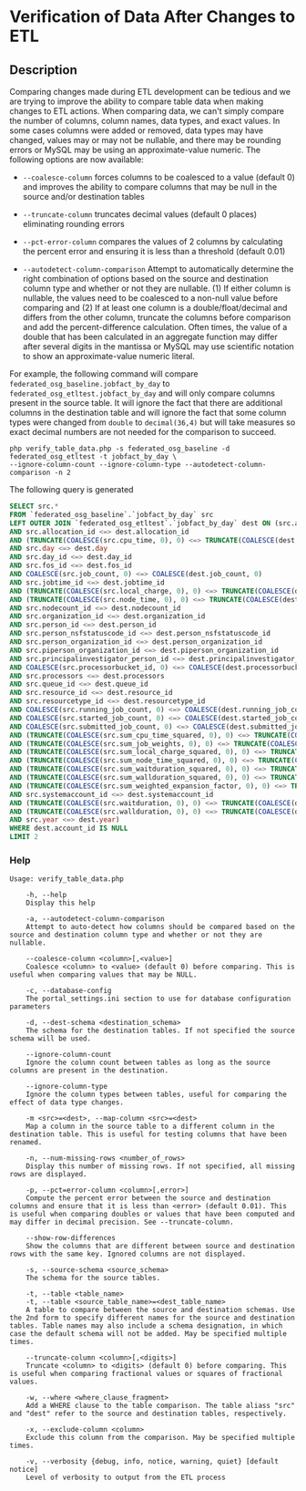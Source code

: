 
# Verification of Data After Changes to ETL

## Description

Comparing changes made during ETL development can be tedious and we are trying to improve the
ability to compare table data when making changes to ETL actions. When comparing data, we can't
simply compare the number of columns, column names, data types, and exact values. In some cases
columns were added or removed, data types may have changed, values may or may not be nullable, and
there may be rounding errors or MySQL may be using an approximate-value numeric. The following
options are now available:

- `--coalesce-column` forces columns to be coalesced to a value (default 0) and improves the ability
  to compare columns that may be null in the source and/or destination tables

- `--truncate-column` truncates decimal values (default 0 places) eliminating rounding errors

- `--pct-error-column` compares the values of 2 columns by calculating the percent error and
  ensuring it is less than a threshold (default 0.01)
  
- `--autodetect-column-comparison` Attempt to automatically determine the right combination of
  options based on the source and destination column type and whether or not they are nullable.  (1)
  If either column is nullable, the values need to be coalesced to a non-null value before comparing
  and (2) If at least one column is a double/float/decimal and differs from the other column,
  truncate the columns before comparison and add the percent-difference calculation. Often times,
  the value of a double that has been calculated in an aggregate function may differ after several
  digits in the mantissa or MySQL may use scientific notation to show an approximate-value numeric
  literal.

For example, the following command will compare `federated_osg_baseline.jobfact_by_day` to
`federated_osg_etltest.jobfact_by_day` and will only compare columns present in the source table. It
will ignore the fact that there are additional columns in the destination table and will ignore the
fact that some column types were changed from `double` to `decimal(36,4)` but will take measures so
exact decimal numbers are not needed for the comparison to succeed.

```
php verify_table_data.php -s federated_osg_baseline -d federated_osg_etltest -t jobfact_by_day \
--ignore-column-count --ignore-column-type --autodetect-column-comparison -n 2
```

The following query is generated

```sql
SELECT src.*
FROM `federated_osg_baseline`.`jobfact_by_day` src
LEFT OUTER JOIN `federated_osg_etltest`.`jobfact_by_day` dest ON (src.account_id <=> dest.account_id
AND src.allocation_id <=> dest.allocation_id
AND (TRUNCATE(COALESCE(src.cpu_time, 0), 0) <=> TRUNCATE(COALESCE(dest.cpu_time, 0), 0) OR ABS((TRUNCATE(COALESCE(dest.cpu_time, 0), 0) - TRUNCATE(COALESCE(src.cpu_time, 0), 0)) / TRUNCATE(COALESCE(src.cpu_time, 0), 0)) <= 0.000100000000000)
AND src.day <=> dest.day
AND src.day_id <=> dest.day_id
AND src.fos_id <=> dest.fos_id
AND COALESCE(src.job_count, 0) <=> COALESCE(dest.job_count, 0)
AND src.jobtime_id <=> dest.jobtime_id
AND (TRUNCATE(COALESCE(src.local_charge, 0), 0) <=> TRUNCATE(COALESCE(dest.local_charge, 0), 0) OR ABS((TRUNCATE(COALESCE(dest.local_charge, 0), 0) - TRUNCATE(COALESCE(src.local_charge, 0), 0)) / TRUNCATE(COALESCE(src.local_charge, 0), 0)) <= 0.000100000000000)
AND (TRUNCATE(COALESCE(src.node_time, 0), 0) <=> TRUNCATE(COALESCE(dest.node_time, 0), 0) OR ABS((TRUNCATE(COALESCE(dest.node_time, 0), 0) - TRUNCATE(COALESCE(src.node_time, 0), 0)) / TRUNCATE(COALESCE(src.node_time, 0), 0)) <= 0.000100000000000)
AND src.nodecount_id <=> dest.nodecount_id
AND src.organization_id <=> dest.organization_id
AND src.person_id <=> dest.person_id
AND src.person_nsfstatuscode_id <=> dest.person_nsfstatuscode_id
AND src.person_organization_id <=> dest.person_organization_id
AND src.piperson_organization_id <=> dest.piperson_organization_id
AND src.principalinvestigator_person_id <=> dest.principalinvestigator_person_id
AND COALESCE(src.processorbucket_id, 0) <=> COALESCE(dest.processorbucket_id, 0)
AND src.processors <=> dest.processors
AND src.queue_id <=> dest.queue_id
AND src.resource_id <=> dest.resource_id
AND src.resourcetype_id <=> dest.resourcetype_id
AND COALESCE(src.running_job_count, 0) <=> COALESCE(dest.running_job_count, 0)
AND COALESCE(src.started_job_count, 0) <=> COALESCE(dest.started_job_count, 0)
AND COALESCE(src.submitted_job_count, 0) <=> COALESCE(dest.submitted_job_count, 0)
AND (TRUNCATE(COALESCE(src.sum_cpu_time_squared, 0), 0) <=> TRUNCATE(COALESCE(dest.sum_cpu_time_squared, 0), 0) OR ABS((TRUNCATE(COALESCE(dest.sum_cpu_time_squared, 0), 0) - TRUNCATE(COALESCE(src.sum_cpu_time_squared, 0), 0)) / TRUNCATE(COALESCE(src.sum_cpu_time_squared, 0), 0)) <= 0.000100000000000)
AND (TRUNCATE(COALESCE(src.sum_job_weights, 0), 0) <=> TRUNCATE(COALESCE(dest.sum_job_weights, 0), 0) OR ABS((TRUNCATE(COALESCE(dest.sum_job_weights, 0), 0) - TRUNCATE(COALESCE(src.sum_job_weights, 0), 0)) / TRUNCATE(COALESCE(src.sum_job_weights, 0), 0)) <= 0.000100000000000)
AND (TRUNCATE(COALESCE(src.sum_local_charge_squared, 0), 0) <=> TRUNCATE(COALESCE(dest.sum_local_charge_squared, 0), 0) OR ABS((TRUNCATE(COALESCE(dest.sum_local_charge_squared, 0), 0) - TRUNCATE(COALESCE(src.sum_local_charge_squared, 0), 0)) / TRUNCATE(COALESCE(src.sum_local_charge_squared, 0), 0)) <= 0.000100000000000)
AND (TRUNCATE(COALESCE(src.sum_node_time_squared, 0), 0) <=> TRUNCATE(COALESCE(dest.sum_node_time_squared, 0), 0) OR ABS((TRUNCATE(COALESCE(dest.sum_node_time_squared, 0), 0) - TRUNCATE(COALESCE(src.sum_node_time_squared, 0), 0)) / TRUNCATE(COALESCE(src.sum_node_time_squared, 0), 0)) <= 0.000100000000000)
AND (TRUNCATE(COALESCE(src.sum_waitduration_squared, 0), 0) <=> TRUNCATE(COALESCE(dest.sum_waitduration_squared, 0), 0) OR ABS((TRUNCATE(COALESCE(dest.sum_waitduration_squared, 0), 0) - TRUNCATE(COALESCE(src.sum_waitduration_squared, 0), 0)) / TRUNCATE(COALESCE(src.sum_waitduration_squared, 0), 0)) <= 0.000100000000000)
AND (TRUNCATE(COALESCE(src.sum_wallduration_squared, 0), 0) <=> TRUNCATE(COALESCE(dest.sum_wallduration_squared, 0), 0) OR ABS((TRUNCATE(COALESCE(dest.sum_wallduration_squared, 0), 0) - TRUNCATE(COALESCE(src.sum_wallduration_squared, 0), 0)) / TRUNCATE(COALESCE(src.sum_wallduration_squared, 0), 0)) <= 0.000100000000000)
AND (TRUNCATE(COALESCE(src.sum_weighted_expansion_factor, 0), 0) <=> TRUNCATE(COALESCE(dest.sum_weighted_expansion_factor, 0), 0) OR ABS((TRUNCATE(COALESCE(dest.sum_weighted_expansion_factor, 0), 0) - TRUNCATE(COALESCE(src.sum_weighted_expansion_factor, 0), 0)) / TRUNCATE(COALESCE(src.sum_weighted_expansion_factor, 0), 0)) <= 0.000100000000000)
AND src.systemaccount_id <=> dest.systemaccount_id
AND (TRUNCATE(COALESCE(src.waitduration, 0), 0) <=> TRUNCATE(COALESCE(dest.waitduration, 0), 0) OR ABS((TRUNCATE(COALESCE(dest.waitduration, 0), 0) - TRUNCATE(COALESCE(src.waitduration, 0), 0)) / TRUNCATE(COALESCE(src.waitduration, 0), 0)) <= 0.000100000000000)
AND (TRUNCATE(COALESCE(src.wallduration, 0), 0) <=> TRUNCATE(COALESCE(dest.wallduration, 0), 0) OR ABS((TRUNCATE(COALESCE(dest.wallduration, 0), 0) - TRUNCATE(COALESCE(src.wallduration, 0), 0)) / TRUNCATE(COALESCE(src.wallduration, 0), 0)) <= 0.000100000000000)
AND src.year <=> dest.year)
WHERE dest.account_id IS NULL
LIMIT 2
```

### Help

```
Usage: verify_table_data.php

    -h, --help
    Display this help

    -a, --autodetect-column-comparison
    Attempt to auto-detect how columns should be compared based on the source and destination column type and whether or not they are nullable.

    --coalesce-column <column>[,<value>]
    Coalesce <column> to <value> (default 0) before comparing. This is useful when comparing values that may be NULL.

    -c, --database-config
    The portal_settings.ini section to use for database configuration parameters

    -d, --dest-schema <destination_schema>
    The schema for the destination tables. If not specified the source schema will be used.

    --ignore-column-count
    Ignore the column count between tables as long as the source columns are present in the destination.

    --ignore-column-type
    Ignore the column types between tables, useful for comparing the effect of data type changes.

    -m <src>=<dest>, --map-column <src>=<dest>
    Map a column in the source table to a different column in the destination table. This is useful for testing columns that have been renamed.

    -n, --num-missing-rows <number_of_rows>
    Display this number of missing rows. If not specified, all missing rows are displayed.

    -p, --pct=error-column <column>[,error>]
    Compute the percent error between the source and destination columns and ensure that it is less than <error> (default 0.01). This is useful when comparing doubles or values that have been computed and may differ in decimal precision. See --truncate-column.

    --show-row-differences
    Show the columns that are different between source and destination rows with the same key. Ignored columns are not displayed.

    -s, --source-schema <source_schema>
    The schema for the source tables.

    -t, --table <table_name>
    -t, --table <source_table_name>=<dest_table_name>
    A table to compare between the source and destination schemas. Use the 2nd form to specify different names for the source and destination tables. Table names may also include a schema designation, in which case the default schema will not be added. May be specified multiple times.

    --truncate-column <column>[,<digits>]
    Truncate <column> to <digits> (default 0) before comparing. This is useful when comparing fractional values or squares of fractional values.

    -w, --where <where_clause_fragment>
    Add a WHERE clause to the table comparison. The table aliass "src" and "dest" refer to the source and destination tables, respectively.

    -x, --exclude-column <column>
    Exclude this column from the comparison. May be specified multiple times.

    -v, --verbosity {debug, info, notice, warning, quiet} [default notice]
    Level of verbosity to output from the ETL process
```
